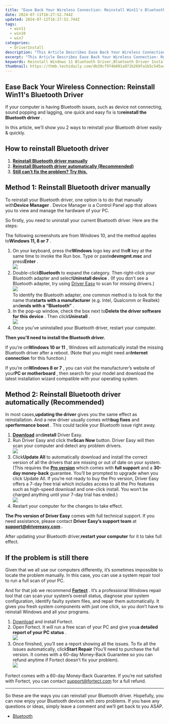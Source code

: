 ```yaml
---
title: "Ease Back Your Wireless Connection: Reinstall Win11's Bluetooth Driver"
date: 2024-07-11T16:27:52.744Z
updated: 2024-07-12T16:27:52.744Z
tags:
  - win11
  - win10
  - win7
categories:
  - DriverInstall
description: "This Article Describes Ease Back Your Wireless Connection: Reinstall Win11's Bluetooth Driver"
excerpt: "This Article Describes Ease Back Your Wireless Connection: Reinstall Win11's Bluetooth Driver"
keywords: Reinstall Windows 11 Bluetooth Driver,Bluetooth Driver Installation Guide,Resolve Win11 Bluetooth Issues,Win11 Bluetooth Driver Troubleshooting,How to Fix Bluetooth in Windows 11,Bluetooth Compatibility Win11 Update,Restart Bluetooth Driver in Windows 11
thumbnail: https://thmb.techidaily.com/db39cf974b891a971b269fa1b5c545ac5598c4412d012bd826ff7f5dff9de440.png
---
```


## Ease Back Your Wireless Connection: Reinstall Win11's Bluetooth Driver

 If your computer is having Bluetooth issues, such as device not connecting, sound popping and lagging, one quick and easy fix is to**reinstall the Bluetooth driver** .

 In this article, we’ll show you 2 ways to reinstall your Bluetooth driver easily & quickly.

## How to reinstall Bluetooth driver

1. **[Reinstall Bluetooth driver manually](#method1)**
2. **[Reinstall Bluetooth driver automatically (Recommended)](#method2)**
3. [**Still can’t fix the problem? Try this.**](#fix3)

## Method 1: Reinstall Bluetooth driver manually

 To reinstall your Bluetooth driver, one option is to do that manually with**Device Manager** . Device Manager is a Control Panel app that allows you to view and manage the hardware of your PC.

 So firstly, you need to uninstall your current Bluetooth driver. Here are the steps:

 The following screenshots are from Windows 10, and the method applies to**Windows 11, 8 or 7** .

1. On your keyboard, press the**Windows** logo key and the**R** key at the same time to invoke the Run box. Type or paste**devmgmt.msc** and press**Enter** .  
![](https://images.drivereasy.com/wp-content/uploads/2020/09/run-box-device-manager.jpg)
2. Double-click**Bluetooth** to expand the category. Then right-click your Bluetooth adapter and select**Uninstall device** . (If you don’t see a Bluetooth adapter, try using [Driver Easy](https://tools.techidaily.com/drivereasy/download/) to scan for missing drivers.)  
![](https://images.drivereasy.com/wp-content/uploads/2020/10/device-manager-uninstall-bluetooth-driver.jpg)  
 To identify the Bluetooth adapter, one common method is to look for the name that**starts with a manufacturer** (e.g. Intel, Qualcomm or Realtek) and**ends with a “Bluetooth”** .
3. In the pop-up window, check the box next to**Delete the driver software for this device** . Then click**Uninstall** .  
![](https://images.drivereasy.com/wp-content/uploads/2020/10/uninstall-device-driver-02.jpg)
4. Once you’ve uninstalled your Bluetooth driver, restart your computer.

**Then you’ll need to install the Bluetooth driver.**

 If you’re on**Windows 10 or 11** , Windows will automatically install the missing Bluetooth driver after a reboot. (Note that you might need an**Internet connection** for this function.)

 If you’re on**Windows 8 or 7** , you can visit the manufacturer’s website of your**PC or motherboard** , then search for your model and download the latest installation wizard compatible with your operating system.

## Method 2: Reinstall Bluetooth driver automatically (Recommended)

 In most cases,**updating the driver** gives you the same effect as reinstallation. And a new driver usually comes with**bug fixes** and a**performance boost** . This could tackle your Bluetooth issue right away.

1. **[Download](https://tools.techidaily.com/drivereasy/download/)**  and**install** Driver Easy.
2. Run Driver Easy and click the**Scan Now** button. Driver Easy will then scan your computer and detect any problem drivers.  
![](https://www.drivereasy.com/wp-content/uploads/2020/10/6_0_scan-now.jpg)
3. Click**Update All** to automatically download and install the correct version of all the drivers that are missing or out of date on your system. (This requires the **[Pro version](https://tools.techidaily.com/drivereasy/download/)**  which comes with **full support**  and a **30-day money-back**  guarantee. You’ll be prompted to upgrade when you click Update All. If you’re not ready to buy the Pro version, Driver Easy offers a 7-day free trial which includes access to all the Pro features such as high-speed download and one-click install. You won’t be charged anything until your 7-day trial has ended.)  
![](https://www.drivereasy.com/wp-content/uploads/2020/10/bt.png)
4. Restart your computer for the changes to take effect.

**The Pro version of Driver Easy** comes with full technical support. If you need assistance, please contact **Driver Easy’s support team** at **[support@drivereasy.com](mailto:support@drivereasy.com) .**

 After updating your Bluetooth driver,**restart your computer** for it to take full effect.

## If the problem is still there

 Given that we all use our computers differently, it’s sometimes impossible to locate the problem manually. In this case, you can use a system repair tool to run a full scan of your PC.

 And for that job we recommend **[Fortect](https://tools.techidaily.com/drivereasy/download/)**  . It’s a professional Windows repair tool that can scan your system’s overall status, diagnose your system configuration, identify faulty system files, and repair them automatically. It gives you fresh system components with just one click, so you don’t have to reinstall Windows and all your programs.

1. [Download](https://tools.techidaily.com/drivereasy/download/) and install Fortect.
2. Open Fortect. It will run a free scan of your PC and give you**a detailed report of your PC status** .  
![](https://images.drivereasy.com/wp-content/uploads/2020/10/fortect-start-scan.jpg)
3. Once finished, you’ll see a report showing all the issues. To fix all the issues automatically, click**Start Repair** (You’ll need to purchase the full version. It comes with a 60-day Money-Back Guarantee so you can refund anytime if Fortect doesn’t fix your problem).  
![](https://images.drivereasy.com/wp-content/uploads/2020/10/fortect-start-repair.jpg)

 Fortect comes with a 60-day Money-Back Guarantee. If you’re not satisfied with Fortect, you can contact <support@fortect.com> for a full refund.

---

 So these are the ways you can reinstall your Bluetooth driver. Hopefully, you can now enjoy your Bluetooth devices with zero problems. If you have any questions or ideas, simply leave a comment and we’ll get back to you ASAP.

* [Bluetooth](https://store.drivereasy.com/order/cart.php?PRODS=4731822&QTY=1&AFFILIATE=108875)

<ins class="adsbygoogle"
     style="display:block"
     data-ad-format="autorelaxed"
     data-ad-client="ca-pub-7571918770474297"
     data-ad-slot="1223367746"></ins>



<ins class="adsbygoogle"
     style="display:block"
     data-ad-client="ca-pub-7571918770474297"
     data-ad-slot="8358498916"
     data-ad-format="auto"
     data-full-width-responsive="true"></ins>





